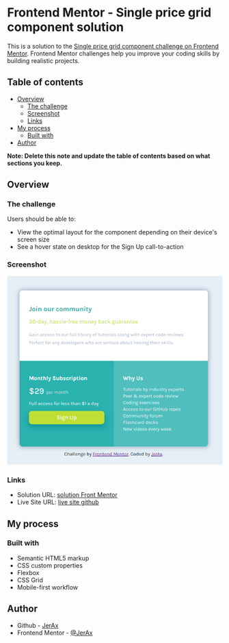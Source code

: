 # Frontend Mentor - Single price grid component solution

This is a solution to the [Single price grid component challenge on Frontend Mentor](https://www.frontendmentor.io/challenges/single-price-grid-component-5ce41129d0ff452fec5abbbc). Frontend Mentor challenges help you improve your coding skills by building realistic projects. 

## Table of contents

- [Overview](#overview)
  - [The challenge](#the-challenge)
  - [Screenshot](#screenshot)
  - [Links](#links)
- [My process](#my-process)
  - [Built with](#built-with)
- [Author](#author)


**Note: Delete this note and update the table of contents based on what sections you keep.**

## Overview

### The challenge

Users should be able to:

- View the optimal layout for the component depending on their device's screen size
- See a hover state on desktop for the Sign Up call-to-action

### Screenshot

![](./screenshot.jpg)


### Links

- Solution URL: [solution Front Mentor](https://youtu.be/7hUbvIJ0Hnw)
- Live Site URL: [live site github](https://kimdokja2.github.io/Single-price-grid-component/)

## My process

### Built with

- Semantic HTML5 markup
- CSS custom properties
- Flexbox
- CSS Grid
- Mobile-first workflow


## Author

- Github - [JerAx](https://github.com/kimDokja2)
- Frontend Mentor - [@JerAx](https://www.frontendmentor.io/profile/kimDokja2)

